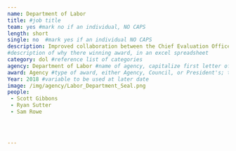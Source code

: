 ```yaml
---
name: Department of Labor
title: #job title
team: yes #mark no if an individual, NO CAPS
length: short
single: no  #mark yes if an individual NO CAPS
description: Improved collaboration between the Chief Evaluation Office and department divisions through the development of a software platform that enables program staff to test analytical approaches with professional software at no cost.
#description of why there winning award, in an excel spreadsheet
category: dol #reference list of categories
agency: Department of Labor #name of agency, capitalize first letter of each name
award: Agency #type of award, either Agency, Council, or President's; this is case sensitive so make sure to match the options listed exactly. This section generates the format of the card
Year: 2018 #variable to be used at later date
image: /img/agency/Labor_Department_Seal.png
people:
 - Scott Gibbons
 - Ryan Sutter
 - Sam Rowe




---
```

